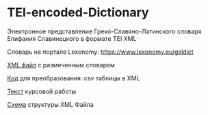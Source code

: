 # TEI-encoded-Dictionary

Электронное представление Греко-Славяно-Латинского словаря Епифания Славинецкого в формате TEI XML 

Словарь на портале Lexonomy: https://www.lexonomy.eu/gsldict

[XML файл](https://github.com/wildmary/TEI-encoded-Dictionary/blob/main/dictionary_TEI.xml) с размеченным словарем

[Код](https://github.com/wildmary/TEI-encoded-Dictionary/blob/main/словарь.ipynb) для преобразования .csv таблицы в XML

[Текст](https://github.com/wildmary/TEI-encoded-Dictionary/blob/main/Левченко%20Мария%2C%20курсовая%20работа%20по%20словарю%20Епифания%20Славинецкого.docx) курсовой работы

[Схема](https://github.com/wildmary/TEI-encoded-Dictionary/blob/main/schema.png) структуры XML Файла
